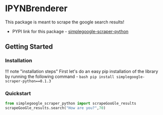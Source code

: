 # IPYNBrenderer 

This package is meant to scrape the google search results!

- PYPI link for this package - [simplegoogle-scraper-python](https://pypi.org/project/simplegoogle-scraper-python/0.1.3/)

## Getting Started

### Installation

!!! note "installation steps"
    First let's do an easy pip installation of the library by running the following command -
    ```bash
    pip install simplegoogle-scraper-python==0.1.3
    ```


### Quickstart
```python
from simplegoogle_scraper_python import scrapeGooGle_results
scrapeGooGle_results.search("How are you?",70)
```



